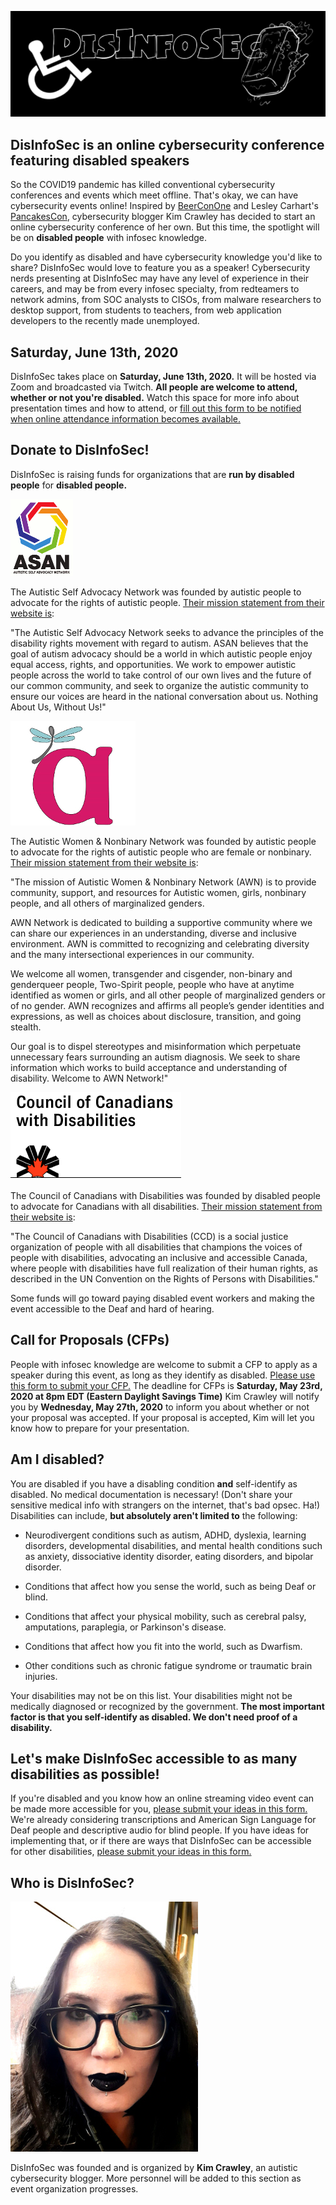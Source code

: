 ![DisInfoSec](DisInfoSec_Logo.png)


## DisInfoSec is an online cybersecurity conference featuring disabled speakers

So the COVID19 pandemic has killed conventional cybersecurity conferences and events which meet offline. That's okay, we can have cybersecurity events online! Inspired by [BeerConOne](https://thebeerfarmers.org/beer-con-one-bc1/) and Lesley Carhart's [PancakesCon](https://tisiphone.net/2020/03/15/pancakescon-2020-quarantine-edition/amp/), cybersecurity blogger Kim Crawley has decided to start an online cybersecurity conference of her own. But this time, the spotlight will be on **disabled people** with infosec knowledge.

Do you identify as disabled and have cybersecurity knowledge you'd like to share? DisInfoSec would love to feature you as a speaker! Cybersecurity nerds presenting at DisInfoSec may have any level of experience in their careers, and may be from every infosec specialty, from redteamers to network admins, from SOC analysts to CISOs, from malware researchers to desktop support, from students to teachers, from web application developers to the recently made unemployed.

## Saturday, June 13th, 2020

DisInfoSec takes place on **Saturday, June 13th, 2020.** It will be hosted via Zoom and broadcasted via Twitch. **All people are welcome to attend, whether or not you're disabled.** Watch this space for more info about presentation times and how to attend, or [fill out this form to be notified when online attendance information becomes available.](https://docs.google.com/forms/d/e/1FAIpQLSfTZZKmW8F4d_mLfXgzTFmqCfpR8cGz-M-XHvXV9uJuVz6JNw/viewform)

## Donate to DisInfoSec!

DisInfoSec is raising funds for organizations that are **run by disabled people** for **disabled people.** 

![Autistic Self Advocacy Network logo](unnamed.gif)

The Autistic Self Advocacy Network was founded by autistic people to advocate for the rights of autistic people. [Their mission statement from their website is](https://autisticadvocacy.org/about-asan/):

"The Autistic Self Advocacy Network seeks to advance the principles of the disability rights movement with regard to autism. ASAN believes that the goal of autism advocacy should be a world in which autistic people enjoy equal access, rights, and opportunities. We work to empower autistic people across the world to take control of our own lives and the future of our common community, and seek to organize the autistic community to ensure our voices are heard in the national conversation about us. Nothing About Us, Without Us!"

![Autistic Women & Nonbinary Network logo](20200426_145136.jpg)

The Autistic Women & Nonbinary Network was founded by autistic people to advocate for the rights of autistic people who are female or nonbinary. [Their mission statement from their website is](https://awnnetwork.org/about/):

"The mission of Autistic Women & Nonbinary Network (AWN) is to provide community, support, and resources for Autistic women, girls, nonbinary people, and all others of marginalized genders.

AWN Network  is dedicated to building a supportive community where we can share our experiences in an understanding, diverse and inclusive environment. AWN is committed to recognizing and celebrating diversity and the many intersectional experiences in our community.

We welcome all women, transgender and cisgender, non-binary and genderqueer people, Two-Spirit people, people who have at anytime identified as women or girls, and all other people of marginalized genders or of no gender. AWN recognizes and affirms all people’s gender identities and expressions, as well as choices about disclosure, transition, and going stealth.

Our goal is to dispel stereotypes and misinformation which perpetuate unnecessary fears surrounding an autism diagnosis. We seek to share information which works to build acceptance and understanding of disability. Welcome to AWN Network!"

![Council of Canadians with Disabilities logo](Council.png)

The Council of Canadians with Disabilities was founded by disabled people to advocate for Canadians with all disabilities.
[Their mission statement from their website is](http://ccdonline.ca/en/about/):

"The Council of Canadians with Disabilities (CCD) is a social justice organization of people with all disabilities that champions the voices of people with disabilities, advocating an inclusive and accessible Canada, where people with disabilities have full realization of their human rights, as described in the UN Convention on the Rights of Persons with Disabilities."

Some funds will go toward paying disabled event workers and making the event accessible to the Deaf and hard of hearing.


## Call for Proposals (CFPs)

People with infosec knowledge are welcome to submit a CFP to apply as a speaker during this event, as long as they identify as disabled. [Please use this form to submit your CFP.](https://docs.google.com/forms/d/e/1FAIpQLSdYeIJDFJGqu4GDErNm4I0tQlWC9G0tQqNbWoTji7Nru3T0bw/viewform?usp=sf_link) The deadline for CFPs is **Saturday, May 23rd, 2020 at 8pm EDT (Eastern Daylight Savings Time)** Kim Crawley will notify you by **Wednesday, May 27th, 2020** to inform you about whether or not your proposal was accepted. If your proposal is accepted, Kim will let you know how to prepare for your presentation.

## Am I disabled?

You are disabled if you have a disabling condition **and** self-identify as disabled. No medical documentation is necessary! (Don't share your sensitive medical info with strangers on the internet, that's bad opsec. Ha!) Disabilities can include, **but absolutely aren't limited to** the following:

- Neurodivergent conditions such as autism, ADHD, dyslexia, learning disorders, developmental disabilities, and mental health conditions such as anxiety, dissociative identity disorder, eating disorders, and bipolar disorder.

- Conditions that affect how you sense the world, such as being Deaf or blind.

- Conditions that affect your physical mobility, such as cerebral palsy, amputations, paraplegia, or Parkinson's disease.

- Conditions that affect how you fit into the world, such as Dwarfism.

- Other conditions such as chronic fatigue syndrome or traumatic brain injuries.

Your disabilities may not be on this list. Your disabilities might not be medically diagnosed or recognized by the government. **The most important factor is that you self-identify as disabled. We don't need proof of a disability.**

## Let's make DisInfoSec accessible to as many disabilities as possible!

If you're disabled and you know how an online streaming video event can be made more accessible for you, [please submit your ideas in this form.](https://docs.google.com/forms/d/e/1FAIpQLScc90kqggCMwmYvulv-otFO1CdhJlbr97EVZDWs_SN78YSknQ/viewform?usp=sf_link) We're already considering transcriptions and American Sign Language for Deaf people and descriptive audio for blind people. If you have ideas for implementing that, or if there are ways that DisInfoSec can be accessible for other disabilities, [please submit your ideas in this form.](https://docs.google.com/forms/d/e/1FAIpQLScc90kqggCMwmYvulv-otFO1CdhJlbr97EVZDWs_SN78YSknQ/viewform?usp=sf_link)

## Who is DisInfoSec?

![image of Kim Crawley](KimShot_DisInfoSec.jpg)

DisInfoSec was founded and is organized by **Kim Crawley**, an autistic cybersecurity blogger. More personnel will be added to this section as event organization progresses.
